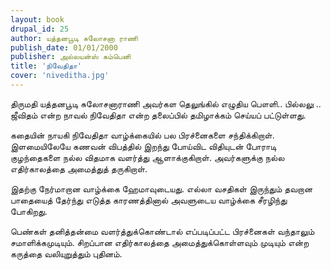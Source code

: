 ```yaml
---
layout: book
drupal_id: 25
author: யத்தனபூடி சுலோசனா ராணி
publish_date: 01/01/2000
publisher: அல்லயன்ஸ் கம்பெனி
title: 'நிவேதிதா'
cover: 'niveditha.jpg'
---
```

திருமதி யத்தனபூடி சுலோசனாராணி அவர்கள தெலுங்கில் எழுதிய பௌளி.. பில்லலு .. ஜீவிதம் என்ற நாவல் நிவேதிதா என்ற தலைப்பில் தமிழாக்கம் செய்யப் பட்டுள்ளது.

கதையின் நாயகி நிவேதிதா வாழ்க்கையில் பல பிரச்னைகளை சந்திக்கிறாள். இளமையிலேயே கணவன் விபத்தில் இறந்து போய்விட விதியுடன் போராடி குழந்தைகளை நல்ல விதமாக வளர்த்து ஆளாக்குகிறாள். அவர்களுக்கு நல்ல எதிர்காலத்தை அமைத்துத் தருகிறாள்.

இதற்கு நேர்மாறான வாழ்க்கை ஹேமாவுடையது. எல்லா வசதிகள் இருந்தும் தவறான பாதையைத் தேர்ந்து எடுத்த காரணத்தினால் அவளுடைய வாழ்க்கை சீரழிந்து போகிறது.

பெண்கள் தனித்தன்மை வளர்த்துக்கொண்டால் எப்படிப்பட்ட பிரச்னைகள் வந்தாலும் சமாளிக்கமுடியும். சிறப்பான எதிர்காலத்தை அமைத்துக்கொள்ளவும் முடியும் என்ற கருத்தை வலியுறுத்தும் புதினம்.
